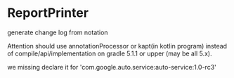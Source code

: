 # ReportPrinter
generate change log from notation

Attention
should use annotationProcessor or kapt(in kotlin program) instead of compile/api/implementation on
gradle 5.1.1 or upper (may be all 5.x).

we missing declare it for 'com.google.auto.service:auto-service:1.0-rc3'
